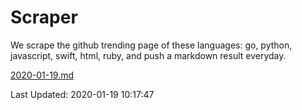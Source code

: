 # Scraper

We scrape the github trending page of these languages: go, python, javascript, swift, html, ruby, and push a markdown result everyday.

[2020-01-19.md](https://github.com/henson/Scraper/blob/master/2020-01-19.md)

Last Updated: 2020-01-19 10:17:47